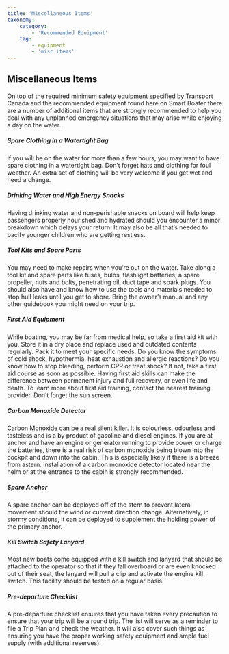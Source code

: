 ```yaml
---
title: 'Miscellaneous Items'
taxonomy:
    category:
        - 'Recommended Equipment'
    tag:
        - equipment
        - 'misc items'
---
```


## Miscellaneous Items

On top of the required minimum safety equipment specified by Transport Canada and the recommended equipment found here on Smart Boater there are a number of additional items that are strongly recommended to help you deal with any unplanned emergency situations that may arise while enjoying a day on the water.

##### Spare Clothing in a Watertight Bag

If you will be on the water for more than a few hours, you may want to have spare clothing in a watertight bag. Don’t forget hats and clothing for foul weather. An extra set of clothing will be very welcome if you get wet and need a change.

##### Drinking Water and High Energy Snacks

Having drinking water and non-perishable snacks on board will help keep passengers properly nourished and hydrated should you encounter a minor breakdown which delays your return.  It may also be all that’s needed to pacify younger children who are getting restless.

##### Tool Kits and Spare Parts

You may need to make repairs when you’re out on the water. Take along a tool kit and spare parts like fuses, bulbs, flashlight batteries, a spare propeller, nuts and bolts, penetrating oil, duct tape and spark plugs. You should also have and know how to use the tools and materials needed to stop hull leaks until you get to shore. Bring the owner’s manual and any other guidebook you might need on your trip.

##### First Aid Equipment

While boating, you may be far from medical help, so take a first aid kit with you. Store it in a dry place and replace used and outdated contents regularly. Pack it to meet your specific needs. Do you know the symptoms of cold shock, hypothermia, heat exhaustion and allergic reactions? Do you know how to stop bleeding, perform CPR or treat shock? If not, take a first aid course as soon as possible. Having first aid skills can make the difference between permanent injury and full recovery, or even life and death. To learn more about first aid training, contact the nearest training provider. Don’t forget the sun screen.

##### Carbon Monoxide Detector

Carbon Monoxide can be a real silent killer. It is colourless, odourless and tasteless and is a by product of gasoline and diesel engines. If you are at anchor and have an engine or generator running to provide power or charge the batteries, there is a real risk of carbon monoxide being blown into the cockpit and down into the cabin. This is especially likely if there is a breeze from astern.  Installation of a carbon monoxide detector located near the helm or at the entrance to the cabin is strongly recommended.

##### Spare Anchor

A spare anchor can be deployed off of the stern to prevent lateral movement should the wind or current direction change.  Alternatively, in stormy conditions, it can be deployed to supplement the holding power of the primary anchor.

##### Kill Switch Safety Lanyard

Most new boats come equipped with a kill switch and lanyard that should be attached to the operator so that if they fall overboard or are even knocked out of their seat, the lanyard will pull a clip and activate the engine kill switch.  This facility should be tested on a regular basis.

##### Pre-departure Checklist

A pre-departure checklist ensures that you have taken every precaution to ensure that your trip will be a round trip.  The list will serve as a reminder to file a Trip Plan and check the weather.  It will also cover such things as ensuring you have the proper working safety equipment and ample fuel supply (with additional reserves).
